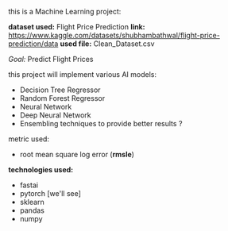 this is a Machine Learning project: 


**dataset used:** Flight Price Prediction
**link:** https://www.kaggle.com/datasets/shubhambathwal/flight-price-prediction/data
**used file:** Clean_Dataset.csv


*Goal:* Predict Flight Prices

this project will implement various AI models: 
- Decision Tree Regressor
- Random Forest Regressor
- Neural Network
- Deep Neural Network
- Ensembling techniques to provide better results ? 

metric used: 
- root mean square log error (**rmsle**)

**technologies used:**
- fastai 
- pytorch [we'll see]
- sklearn 
- pandas
- numpy



